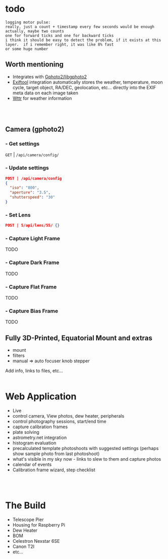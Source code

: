 # todo

```
logging motor pulse:
really, just a count + timestamp every few seconds would be enough
actually, maybe two counts
one for forward ticks and one for backward ticks
i think it should be easy to detect the problem, if it exists at this layer.  if i remember right, it was like 8% fast
or some huge number
```

## Worth mentioning

- Integrates with [Gphoto2/libgphoto2](https://github.com/gphoto/gphoto2)
- [Exiftool](https://github.com/exiftool/exiftool) integration automatically stores the weather, temperature, moon cycle, target object, RA/DEC, geolocation, etc... directly into the EXIF meta data on each image taken
- [Wttr](https://github.com/chubin/wttr.in) for weather information

<br/><br/>

## Camera (gphoto2)

### - Get settings

`GET` | `/api/camera/config/`

### - Update settings

```json
POST | /api/camera/config
{
  "iso": "800",
  "aperture": "3.5",
  "shutterspeed": "30"
}
```

### - Set Lens

```json
POST | 5/api/lens/55/ {}
```

### - Capture Light Frame

TODO

### - Capture Dark Frame

TODO

### - Capture Flat Frame

TODO

### - Capture Bias Frame

TODO

## Fully 3D-Printed, Equatorial Mount and extras

- mount
- filters
- manual => auto focuser knob stepper

Add info, links to files, etc...
<br/><br/>

# Web Application

- Live
- control camera, View photos, dew heater, peripherals
- control photography sessions, start/end time
- capture calibration frames
- plate solving
- astrometry.net integration
- histogram evaluation
- precalculated template photoshoots with suggested settings (perhaps show sample photo from last photoshoot)
- what's visible in my sky now - links to slew to them and capture photos
- calendar of events
- Calibration frame wizard, step checklist

<br/>
<br/>

# The Build

- Telescope Pier
- Housing for Raspberry Pi
- Dew Heater
- BOM
- Celestron Nexstar 6SE
- Canon T2I
- etc...
